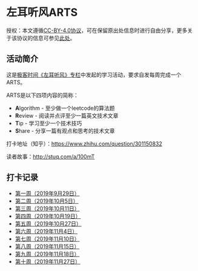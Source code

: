 # 左耳听风ARTS

授权：本文遵循[CC-BY-4.0协议](LICENSE)，可在保留原出处信息时进行自由分享，更多关于该协议的信息可参见[此处](https://creativecommons.org/licenses/by/4.0/deed.zh)。

## 活动简介

这是[极客时间《左耳听风》专栏](https://time.geekbang.org/column/intro/48)中发起的学习活动，要求自发每周完成一个ARTS。

ARTS是以下四项内容的简称：
* **A**lgorithm - 至少做一个leetcode的算法题
* **R**eview - 阅读并点评至少一篇英文技术文章
* **T**ip - 学习至少一个技术技巧
* **S**hare - 分享一篇有观点和思考的技术文章

打卡地址（知乎）：<https://www.zhihu.com/question/301150832>

读者故事：<http://stuq.com/a/100mT>

## 打卡记录

* [第一周（2019年9月29日）](week-001.md)
* [第二周（2019年10月5日）](week-002.md)
* [第三周（2019年10月11日）](week-003.md)
* [第四周（2019年10月19日）](week-004.md)
* [第五周（2019年10月27日）](week-005.md)
* [第六周（2019年11月4日）](week-006.md)
* [第七周（2019年11月10日）](week-007.md)
* [第八周（2019年11月15日）](week-008.md)
* [第九周（2019年11月18日）](week-009.md)
* [第十周（2019年11月27日）](week-010.md)
